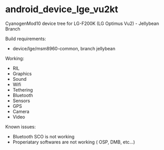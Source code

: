 android_device_lge_vu2kt
========================

CyanogenMod10 device tree for LG-F200K (LG Optimus Vu2) - Jellybean Branch

Build requirements:
* device/lge/msm8960-common, branch jellybean

Working:
* RIL
* Graphics
* Sound
* Wifi
* Tethering
* Bluetooth
* Sensors
* GPS
* Camera
* Video

Known issues:
* Bluetooth SCO is not working
* Properiatary softwares are not working ( OSP, DMB, etc...)
